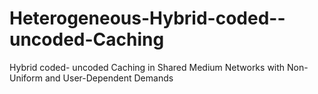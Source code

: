 # Heterogeneous-Hybrid-coded--uncoded-Caching
Hybrid coded- uncoded Caching in Shared Medium Networks with Non-Uniform and User-Dependent Demands
